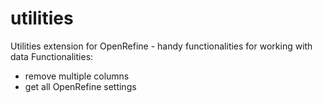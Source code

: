 utilities
=========

Utilities extension for OpenRefine - handy functionalities for working with data
Functionalities:
- remove multiple columns
- get all OpenRefine settings
